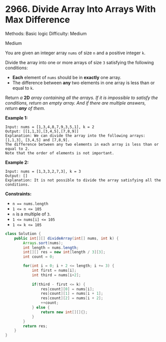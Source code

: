 # 2966. Divide Array Into Arrays With Max Difference

Methods: Basic logic
Difficulty: Medium

Medium

You are given an integer array `nums` of size `n` and a positive integer `k`.

Divide the array into one or more arrays of size `3` satisfying the following conditions:

- **Each** element of `nums` should be in **exactly** one array.
- The difference between **any** two elements in one array is less than or equal to `k`.

Return *a* **2D** *array containing all the arrays. If it is impossible to satisfy the conditions, return an empty array. And if there are multiple answers, return **any** of them.*

**Example 1:**

```
Input: nums = [1,3,4,8,7,9,3,5,1], k = 2
Output: [[1,1,3],[3,4,5],[7,8,9]]
Explanation: We can divide the array into the following arrays: [1,1,3], [3,4,5] and [7,8,9].
The difference between any two elements in each array is less than or equal to 2.
Note that the order of elements is not important.

```

**Example 2:**

```
Input: nums = [1,3,3,2,7,3], k = 3
Output: []
Explanation: It is not possible to divide the array satisfying all the conditions.

```

**Constraints:**

- `n == nums.length`
- `1 <= n <= 105`
- `n` is a multiple of `3`.
- `1 <= nums[i] <= 105`
- `1 <= k <= 105`

```java
class Solution {
    public int[][] divideArray(int[] nums, int k) {
        Arrays.sort(nums);
        int length = nums.length;
        int[][] res = new int[length / 3][3];
        int count = 0;

        for(int i = 0; i + 2 <= length; i += 3) {
            int first = nums[i];
            int third = nums[i+2];
  
            if(third - first <= k) {
                res[count][0] = nums[i];
                res[count][1] = nums[i + 1];
                res[count][2] = nums[i + 2];
                ++count;
            } else {
                return new int[][]{};
            }
        }
        return res;       
    }
}
```